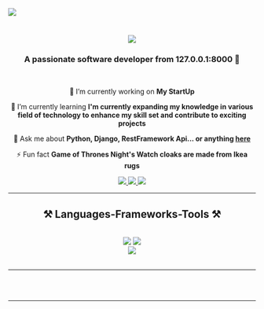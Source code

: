 <img align="center" src="https://www.google.com/url?sa=i&url=https%3A%2F%2Fwww.reddit.com%2Fr%2FCyberpunk%2Fcomments%2F17orhba%2Fcoding_by_pixel_jeff%2F&psig=AOvVaw0TpfPTzxP3JNgp12Kn796x&ust=1715259950817000&source=images&cd=vfe&opi=89978449&ved=0CA8QjRxqFwoTCMC7tLOP_oUDFQAAAAAdAAAAABAE" />

<h1 align="center">
    <img src="https://readme-typing-svg.herokuapp.com/?font=Righteous&size=35&center=true&vCenter=true&width=500&height=70&duration=4000&lines=Hi+There!+👋;+I'm+Amirhosein+Shojaei!;" />
</h1>

<h3 align="center">A passionate software developer from 127.0.0.1:8000 🧘 </h3>

<br/>

<div align="center">
 
 🔭 I’m currently working on **My StartUp**
 
 🌱 I’m currently learning **I'm currently expanding my knowledge in various field of technology to enhance my skill set and contribute to exciting projects**

💬 Ask me about **Python, Django, RestFramework Api... or anything [here](https://github.com/amirhoseinshojaei/amirhoseinshojaei/issues)**

⚡ Fun fact **Game of Thrones Night's Watch cloaks are made from Ikea rugs**

 </div>

 <div align="center"> 
  <a href="mailto:amirhoseinshojaeibu80@gmail.com">
    <img src="https://img.shields.io/badge/Gmail-333333?style=for-the-badge&logo=gmail&logoColor=red" />
  </a>
  <a href="https://linkedin.com/" target="_blank">
    <img src="https://img.shields.io/badge/LinkedIn-0077B5?style=for-the-badge&logo=linkedin&logoColor=white" target="_blank" />
  </a>
  <a href="https://amirhoseinshojaei.github.io" target="_blank">
     <img src="https://img.shields.io/badge/Portfolio-FF5722?style=for-the-badge&logo=todoist&logoColor=white" target="_blank" /> <!-- sqlite, safari, google-chrome are other good icon options -->
  </a>
</div>

<hr/>
 
<h2 align="center">⚒️ Languages-Frameworks-Tools ⚒️</h2>
<br/>
<div align="center">
    <img src="https://skillicons.dev/icons?i=html,css,vscode,github,git,pycharm,ubuntu,postman,stackoverflow,gitlab,docker" />
    <img src="https://skillicons.dev/icons?i=python,django,mysql,postgres,sqlite,selenium,rabbitmq,heroku,fastapi,bash" /><br>
    <img src="https://imgs.search.brave.com/KRYrQvCH4EGLTvjtu8vEl27EB_MxkwBsNwS2qN-qIc0/rs:fit:860:0:0/g:ce/aHR0cHM6Ly9sb2dv/ZGl4LmNvbS9sb2dv/LzIwODg5ODEucG5n"/>
</div>

<br/>
<hr/>



<br/><br/>

<hr/>

<br/>


